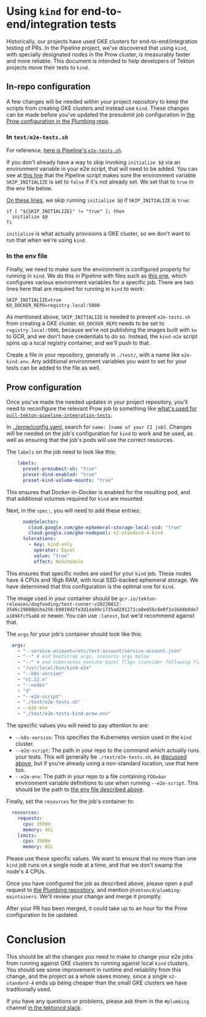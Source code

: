 # Using `kind` for end-to-end/integration tests

Historically, our projects have used GKE clusters for end-to-end/integration testing of 
PRs. In the Pipeline project, we've discovered that using `kind`, with specially 
designated nodes in the Prow cluster, is measurably faster and more reliable. This document
is intended to help developers of Tekton projects move their tests to `kind`.

## In-repo configuration

A few changes will be needed within your project repository to keep the scripts from
creating GKE clusters and instead use `kind`. These changes can be made before you've
updated the presubmit job configuration in [the Prow configuration in the Plumbing repo](../prow/config.yaml).

### In `test/e2e-tests.sh`

For reference, [here is Pipeline's `e2e-tests.sh`](https://github.com/tektoncd/pipeline/blob/0741289847dc098f192ad9d75e040a50d9540cf6/test/e2e-tests.sh).

If you don't already have a way to skip invoking `initialize $@` via an environment
variable in your e2e script, that will need to be added. You can see at [this line](https://github.com/tektoncd/pipeline/blob/0741289847dc098f192ad9d75e040a50d9540cf6/test/e2e-tests.sh)
that the Pipeline script makes sure the environment variable `SKIP_INITIALIZE` is set to
`false` if it's not already set. We set that to `true` in the env file below.

[On these lines](https://github.com/tektoncd/pipeline/blob/0741289847dc098f192ad9d75e040a50d9540cf6/test/e2e-tests.sh#L34-L36),
we skip running `initialize $@` if `SKIP_INITIALIZE` is `true`:

```shell
if [ "${SKIP_INITIALIZE}" != "true" ]; then
  initialize $@
fi
```

`initialize` is what actually provisions a GKE cluster, so we don't want to run that when
we're using `kind`.

### In the env file

Finally, we need to make sure the environment is configured properly for running in `kind`.
We do this in Pipeline with files such as [this one](https://github.com/tektoncd/pipeline/blob/0741289847dc098f192ad9d75e040a50d9540cf6/test/e2e-tests-kind-prow.env),
which configures various environment variables for a specific job. There are two lines
here that are required for running in `kind` to work:

```
SKIP_INITIALIZE=true
KO_DOCKER_REPO=registry.local:5000
```

As mentioned above, `SKIP_INITIALIZE` is needed to prevent `e2e-tests.sh` from creating a
GKE cluster. `KO_DOCKER_REPO` needs to be set to `registry.local:5000`, because we're not
publishing the images built with `ko` to GCR, and we don't have credentials to do so.
Instead, the `kind-e2e` script spins up a local registry container, and we'll push to that.

Create a file in your repository, generally in `./test/`, with a name like `e2e-kind.env`.
Any additional environment variables you want to set for your tests can be added to the 
file as well.

## Prow configuration

Once you've made the needed updates in your project repository,  you'll need to 
reconfigure the relevant Prow job to something like [what's used for `pull-tekton-pipeline-integration-tests`](https://github.com/tektoncd/plumbing/blob/2666d73c8397c3d5b62805242886f4fa35373723/prow/config.yaml#L1229-L1283).

In [../prow/config.yaml](../prow/config.yaml), search for `name: [name of your CI job]`.
Changes will be needed on the job's configuration for `kind` to work and be used, as well
as ensuring that the job's pods will use the correct resources.

The `labels` on the job need to look like this:

```yaml
    labels:
      preset-presubmit-sh: "true"
      preset-dind-enabled: "true"
      preset-kind-volume-mounts: "true"
```

This ensures that Docker-in-Docker is enabled for the resulting pod, and that additional 
volumes required for `kind` are mounted.

Next, in the `spec:`, you will need to add these entries:

```yaml
      nodeSelector:
        cloud.google.com/gke-ephemeral-storage-local-ssd: "true"
        cloud.google.com/gke-nodepool: n2-standard-4-kind
      tolerations:
        - key: kind-only
          operator: Equal
          value: "true"
          effect: NoSchedule
```

This ensures that specific nodes are used for your `kind` job. These nodes have 4 CPUs 
and 16gb RAM, with local SSD-backed ephemeral storage. We have determined that this
configuration is the optimal one for `kind`. 

The image used in your container should be `gcr.io/tekton-releases/dogfooding/test-runner:v20220812-35d6c29808@sha256:b9010d2fe3d1da99c1735ad291271ca8ed56c8e0f3a16d4b0de7a1096fcf5a08`
or newer. You can use `:latest`, but we'd recommend against that.

The `args` for your job's container should look like this:

```yaml
  args:
    - "--service-account=/etc/test-account/service-account.json"
    - "--" # end bootstrap args, scenario args below
    - "--" # end kubernetes_execute_bazel flags (consider following flags as text)
    - "/usr/local/bin/kind-e2e"
    - "--k8s-version"
    - "v1.22.x"
    - "--nodes"
    - "3"
    - "--e2e-script"
    - "./test/e2e-tests.sh"
    - --e2e-env
    - "./test/e2e-tests-kind-prow.env"
```

The specific values you will need to pay attention to are:
* `--k8s-version`: This specifies the Kubernetes version used in the `kind` cluster. 
* `--e2e-script`: The path in your repo to the command which actually runs your tests.
    This will generally be `./test/e2e-tests.sh`, as [discussed above](#in-teste2e-testssh), 
    but if you're already using a non-standard location, use that here too.
* `--e2e-env`: The path in your repo to a file containing `FOO=bar` environment variable
    definitions to use when running `--e2e-script`. This should be the path to [the env file described above](#in-the-env-file).

Finally, set the `resources` for the job's container to:
```yaml
  resources:
    requests:
      cpu: 3500m
      memory: 4Gi
    limits:
      cpu: 3500m
      memory: 8Gi
```

Please use these specific values. We want to ensure that no more than one `kind` job runs
on a single node at a time, and that we don't swamp the node's 4 CPUs.

Once you have configured the job as described above, please open a pull request to 
[the Plumbing repository](https://github.com/tektoncd/plumbing), and mention `@tektoncd/plumbing-maintainers`.
We'll review your change and merge it promptly.

After your PR has been merged, it could take up to an hour for the Prow configuration to be updated.

# Conclusion

This should be all the changes you need to make to change your e2e jobs from running 
against GKE clusters to running against local `kind` clusters. You should see some
improvement in runtime and reliability from this change, and the project as a whole saves
money, since a single `n2-standard-4` ends up being cheaper than the small GKE clusters
we have traditionally used.

If you have any questions or problems, please ask them in the `#plumbing` channel [in the tektoncd slack](https://github.com/tektoncd/community/blob/main/contact.md#slack).
